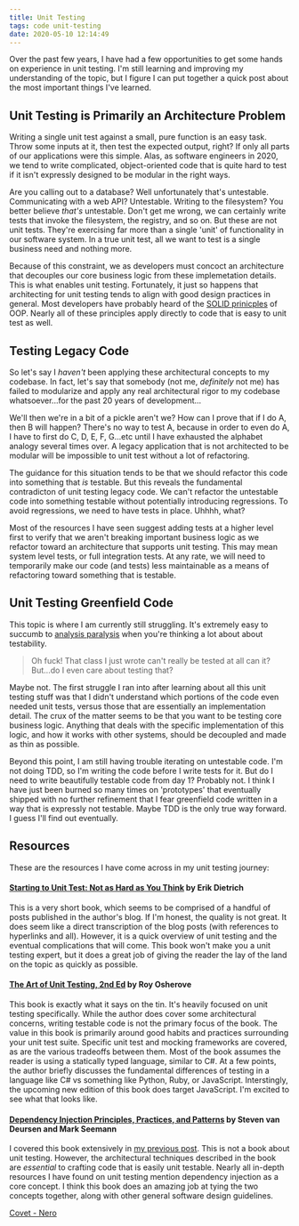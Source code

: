 ```yaml
---
title: Unit Testing
tags: code unit-testing
date: 2020-05-10 12:14:49
---
```


Over the past few years, I have had a few opportunities to get some hands on experience in unit testing. I'm still learning and improving my understanding of the topic, but I figure I can put together a quick post about the most important things I've learned.

## Unit Testing is Primarily an Architecture Problem
Writing a single unit test against a small, pure function is an easy task. Throw some inputs at it, then test the expected output, right? If only all parts of our applications were this simple. Alas, as software engineers in 2020, we tend to write complicated, object-oriented code that is quite hard to test if it isn't expressly designed to be modular in the right ways.

Are you calling out to a database? Well unfortunately that's untestable. Communicating with a web API? Untestable. Writing to the filesystem? You better believe *that's* untestable. Don't get me wrong, we can certainly write tests that invoke the filesystem, the registry, and so on. But these are not unit tests. They're exercising far more than a single 'unit' of functionality in our software system. In a true unit test, all we want to test is a single business need and nothing more.

Because of this constraint, we as developers must concoct an architecture that decouples our core business logic from these implemetation details. This is what enables unit testing. Fortunately, it just so happens that architecting for unit testing tends to align with good design practices in general. Most developers have probably heard of the [SOLID prinicples](https://en.wikipedia.org/wiki/SOLID) of OOP. Nearly all of these principles apply directly to code that is easy to unit test as well.

## Testing Legacy Code
So let's say I *haven't* been applying these architectural concepts to my codebase. In fact, let's say that somebody (not me, *definitely* not me) has failed to modularize and apply any real architectural rigor to my codebase whatsoever...for the past 20 years of development...

We'll then we're in a bit of a pickle aren't we? How can I prove that if I do A, then B will happen? There's no way to test A, because in order to even do A, I have to first do C, D, E, F, G...etc until I have exhausted the alphabet analogy several times over. A legacy application that is not architected to be modular will be impossible to unit test without a lot of refactoring.

The guidance for this situation tends to be that we should refactor this code into something that *is* testable. But this reveals the fundamental contradicton of unit testing legacy code. We can't refactor the untestable code into something testable without potentially introducing regressions. To avoid regressions, we need to have tests in place. Uhhhh, what?

Most of the resources I have seen suggest adding tests at a higher level first to verify that we aren't breaking important business logic as we refactor toward an architecture that supports unit testing. This may mean system level tests, or full integration tests. At any rate, we will need to temporarily make our code (and tests) less maintainable as a means of refactoring toward something that is testable.

## Unit Testing Greenfield Code
This topic is where I am currently still struggling. It's extremely easy to succumb to [analysis paralysis](https://www.hanselman.com/blog/AnalysisParalysisOverthinkingAndKnowingTooMuchToJustCODE.aspx) when you're thinking a lot about about testability.

>Oh fuck! That class I just wrote can't really be tested at all can it? But...do I even care about testing that?

Maybe not. The first struggle I ran into after learning about all this unit testing stuff was that I didn't understand which portions of the code even needed unit tests, versus those that are essentially an implementation detail. The crux of the matter seems to be that you want to be testing core business logic. Anything that deals with the specific implementation of this logic, and how it works with other systems, should be decoupled and made as thin as possible.

Beyond this point, I am still having trouble iterating on untestable code. I'm not doing TDD, so I'm writing the code before I write tests for it. But do I need to write beautifully testable code from day 1? Probably not. I think I have just been burned so many times on 'prototypes' that eventually shipped with no further refinement that I fear greenfield code written in a way that is expressly not testable. Maybe TDD is the only true way forward. I guess I'll find out eventually.

## Resources
These are the resources I have come across in my unit testing journey:

#### [Starting to Unit Test: Not as Hard as You Think](https://daedtech.com/starting-to-unit-test-not-as-hard-as-youd-think/) by Erik Dietrich
This is a very short book, which seems to be comprised of a handful of posts published in the author's blog. If I'm honest, the quality is not great. It does seem like a direct transcription of the blog posts (with references to hyperlinks and all). However, it is a quick overview of unit testing and the eventual complications that will come. This book won't make you a unit testing expert, but it does a great job of giving the reader the lay of the land on the topic as quickly as possible.

#### [The Art of Unit Testing, 2nd Ed](https://www.manning.com/books/the-art-of-unit-testing-second-edition) by Roy Osherove
This book is exactly what it says on the tin. It's heavily focused on unit testing specifically. While the author does cover some architectural concerns, writing testable code is not the primary focus of the book. The value in this book is primarily around good habits and practices surrounding your unit test suite. Specific unit test and mocking frameworks are covered, as are the various tradeoffs between them. Most of the book assumes the reader is using a statically typed language, similar to C#. At a few points, the author briefly discusses the fundamental differences of testing in a language like C# vs something like Python, Ruby, or JavaScript. Interstingly, the upcoming new edition of this book does target JavaScript. I'm excited to see what that looks like.

#### [Dependency Injection Principles, Practices, and Patterns](https://www.manning.com/books/dependency-injection-principles-practices-patterns) by Steven van Deursen and Mark Seemann
I covered this book extensively in [my previous post](/2019/05/06/Dependency-Injection-Principles-Practices-and-Patterns/). This is not a book about unit testing. However, the architectural techniques described in the book are *essential* to crafting code that is easily unit testable. Nearly all in-depth resources I have found on unit testing mention dependency injection as a core concept. I think this book does an amazing job at tying the two concepts together, along with other general software design guidelines.

[Covet - Nero](https://www.youtube.com/watch?v=8a-GGIQlBns)